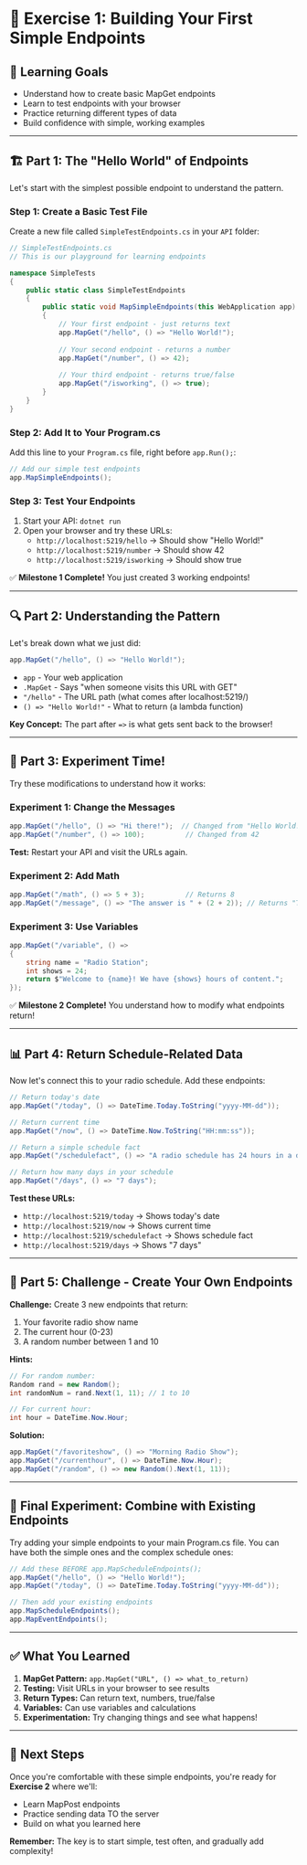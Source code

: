 # 🎯 Exercise 1: Building Your First Simple Endpoints

## 📝 Learning Goals
- Understand how to create basic MapGet endpoints
- Learn to test endpoints with your browser
- Practice returning different types of data
- Build confidence with simple, working examples

---

## 🏗️ Part 1: The "Hello World" of Endpoints

Let's start with the simplest possible endpoint to understand the pattern.

### Step 1: Create a Basic Test File
Create a new file called `SimpleTestEndpoints.cs` in your `API` folder:

```csharp
// SimpleTestEndpoints.cs
// This is our playground for learning endpoints

namespace SimpleTests
{
    public static class SimpleTestEndpoints
    {
        public static void MapSimpleEndpoints(this WebApplication app)
        {
            // Your first endpoint - just returns text
            app.MapGet("/hello", () => "Hello World!");
            
            // Your second endpoint - returns a number
            app.MapGet("/number", () => 42);
            
            // Your third endpoint - returns true/false
            app.MapGet("/isworking", () => true);
        }
    }
}
```

### Step 2: Add It to Your Program.cs
Add this line to your `Program.cs` file, right before `app.Run();`:

```csharp
// Add our simple test endpoints
app.MapSimpleEndpoints();
```

### Step 3: Test Your Endpoints
1. Start your API: `dotnet run`
2. Open your browser and try these URLs:
   - `http://localhost:5219/hello` → Should show "Hello World!"
   - `http://localhost:5219/number` → Should show 42
   - `http://localhost:5219/isworking` → Should show true

✅ **Milestone 1 Complete!** You just created 3 working endpoints!

---

## 🔍 Part 2: Understanding the Pattern

Let's break down what we just did:

```csharp
app.MapGet("/hello", () => "Hello World!");
```

- `app` - Your web application
- `.MapGet` - Says "when someone visits this URL with GET"
- `"/hello"` - The URL path (what comes after localhost:5219/)
- `() => "Hello World!"` - What to return (a lambda function)

**Key Concept:** The part after `=>` is what gets sent back to the browser!

---

## 🧪 Part 3: Experiment Time!

Try these modifications to understand how it works:

### Experiment 1: Change the Messages
```csharp
app.MapGet("/hello", () => "Hi there!");  // Changed from "Hello World!"
app.MapGet("/number", () => 100);          // Changed from 42
```

**Test:** Restart your API and visit the URLs again.

### Experiment 2: Add Math
```csharp
app.MapGet("/math", () => 5 + 3);          // Returns 8
app.MapGet("/message", () => "The answer is " + (2 + 2)); // Returns "The answer is 4"
```

### Experiment 3: Use Variables
```csharp
app.MapGet("/variable", () => 
{
    string name = "Radio Station";
    int shows = 24;
    return $"Welcome to {name}! We have {shows} hours of content.";
});
```

✅ **Milestone 2 Complete!** You understand how to modify what endpoints return!

---

## 📊 Part 4: Return Schedule-Related Data

Now let's connect this to your radio schedule. Add these endpoints:

```csharp
// Return today's date
app.MapGet("/today", () => DateTime.Today.ToString("yyyy-MM-dd"));

// Return current time
app.MapGet("/now", () => DateTime.Now.ToString("HH:mm:ss"));

// Return a simple schedule fact
app.MapGet("/schedulefact", () => "A radio schedule has 24 hours in a day");

// Return how many days in your schedule
app.MapGet("/days", () => "7 days");
```

**Test these URLs:**
- `http://localhost:5219/today` → Shows today's date
- `http://localhost:5219/now` → Shows current time
- `http://localhost:5219/schedulefact` → Shows schedule fact
- `http://localhost:5219/days` → Shows "7 days"

---

## 🎯 Part 5: Challenge - Create Your Own Endpoints

**Challenge:** Create 3 new endpoints that return:
1. Your favorite radio show name
2. The current hour (0-23)
3. A random number between 1 and 10

**Hints:**
```csharp
// For random number:
Random rand = new Random();
int randomNum = rand.Next(1, 11); // 1 to 10

// For current hour:
int hour = DateTime.Now.Hour;
```

**Solution:**
```csharp
app.MapGet("/favoriteshow", () => "Morning Radio Show");
app.MapGet("/currenthour", () => DateTime.Now.Hour);
app.MapGet("/random", () => new Random().Next(1, 11));
```

---

## 🧪 Final Experiment: Combine with Existing Endpoints

Try adding your simple endpoints to your main Program.cs file. You can have both the simple ones and the complex schedule ones:

```csharp
// Add these BEFORE app.MapScheduleEndpoints();
app.MapGet("/hello", () => "Hello World!");
app.MapGet("/today", () => DateTime.Today.ToString("yyyy-MM-dd"));

// Then add your existing endpoints
app.MapScheduleEndpoints();
app.MapEventEndpoints();
```

---

## ✅ What You Learned

1. **MapGet Pattern:** `app.MapGet("URL", () => what_to_return)`
2. **Testing:** Visit URLs in your browser to see results
3. **Return Types:** Can return text, numbers, true/false
4. **Variables:** Can use variables and calculations
5. **Experimentation:** Try changing things and see what happens!

---

## 🚀 Next Steps

Once you're comfortable with these simple endpoints, you're ready for **Exercise 2** where we'll:
- Learn MapPost endpoints
- Practice sending data TO the server
- Build on what you learned here

**Remember:** The key is to start simple, test often, and gradually add complexity!
